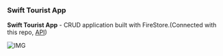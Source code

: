 ### Swift Tourist App

**Swift Tourist App** - CRUD application built with FireStore.(Connected with this repo, [API](https://github.com/aserputov/SpacexAPI))

![IMG](https://github.com/aserputov/TouristSwift/blob/main/prototype/Screen%20Shot%202021-11-26%20at%203.33.56%20AM.png?raw=true)
